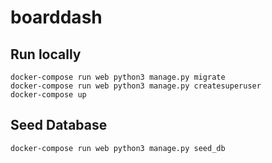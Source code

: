 # boarddash

## Run locally
```
docker-compose run web python3 manage.py migrate
docker-compose run web python3 manage.py createsuperuser
docker-compose up
```
## Seed Database
```
docker-compose run web python3 manage.py seed_db
```
